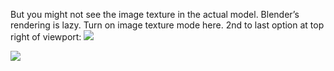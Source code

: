 
But you might not see the image texture in the actual model. Blender’s rendering is lazy. Turn on image texture mode here. 2nd to last option at top right of viewport:
![](https://i.imgur.com/R0sSuNL.png)

![](https://i.imgur.com/KBgJgzG.png)
